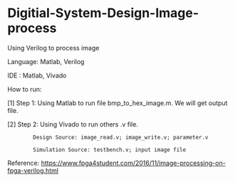 # Digitial-System-Design-Image-process
Using Verilog to process image

Language: Matlab, Verilog

IDE     : Matlab, Vivado

How to run:

[1] Step 1: Using Matlab to run file bmp_to_hex_image.m. We will get output file.

[2] Step 2: 
            Using Vivado to run others .v file. 

            Design Source: image_read.v; image_write.v; parameter.v

            Simulation Source: testbench.v; input image file

Reference: https://www.fpga4student.com/2016/11/image-processing-on-fpga-verilog.html
  
